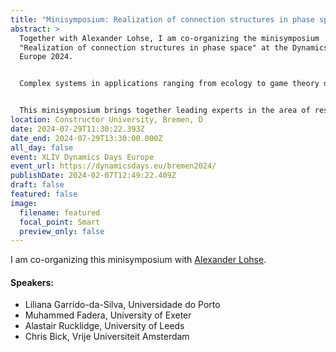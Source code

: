 ```yaml
---
title: "Minisymposium: Realization of connection structures in phase space"
abstract: >
  Together with Alexander Lohse, I am co-organizing the minisymposium
  "Realization of connection structures in phase space" at the Dynamics Days
  Europe 2024.


  Complex systems in applications ranging from ecology to game theory display dynamic transitions between different (quasi-)invariant states. A well-known example are fluctuations of species abundancies in ecosystems. When more than two such states are present, not all transitions are necessarily possible and intriguing patterns may emerge in the connection structure. These transitions can be modeled e.g. as heteroclinic or excitable connections between (quasi-)invariant sets. Recent years have seen remarkable developments when it comes to realizing specific transition structures—given by a directed graph—as dynamical structures in the phase space of an ODE system. Oftentimes, additional restrictions are to be met: for instance, additional dynamical properties such as robustness or stability might be desirable for the connection structure. On the other hand, the class of vector fields in which the design takes place can be restricted for example by underlying symmetries or coupling structure.


  This minisymposium brings together leading experts in the area of restricted design to discuss recent advances and to uncover potential future paths.
location: Constructor University, Bremen, D
date: 2024-07-29T11:30:22.393Z
date_end: 2024-07-29T13:30:00.000Z
all_day: false
event: XLIV Dynamics Days Europe
event_url: https://dynamicsdays.eu/bremen2024/
publishDate: 2024-02-07T12:49:22.409Z
draft: false
featured: false
image:
  filename: featured
  focal_point: Smart
  preview_only: false
---
```

I am co-organizing this minisymposium with [Alexander Lohse](https://www.math.uni-hamburg.de/en/forschung/bereiche/am/personen/lohse-alexander.html).

#### Speakers:

* Liliana Garrido-da-Silva, Universidade do Porto
* Muhammed Fadera, University of Exeter
* Alastair Rucklidge, University of Leeds
* Chris Bick, Vrije Universiteit Amsterdam